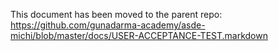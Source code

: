 This document has been moved to the parent repo: <https://github.com/gunadarma-academy/asde-michi/blob/master/docs/USER-ACCEPTANCE-TEST.markdown>
